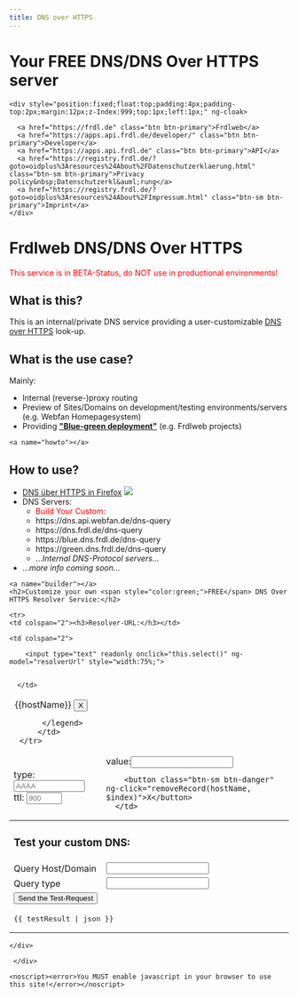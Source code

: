 ```yaml
---
title: DNS over HTTPS
---
```


# Your FREE DNS/DNS Over HTTPS server

<div oc-lazy-load="['https://dns.api.webfan.de/dns-api.js', 'ui-notification', 'frdl-ui-progressbar']">	
	<frdl-progressbar></frdl-progressbar>	
	 

	 
<div ng-show="progressbarValue" class="page-header-wrapper" style="height:16px;width:100%;position:fixed;left:0px;top:0px;z-index:999;">
	<span frdl-id="mainProgressBar" ng-bind="progressHint" style="left:0px;top:0px;position:fixed;"></span>
	<uib-progressbar frdl-id="mainProgressBar" animate="true" value="progressbarValue" max="100" type="success"></uib-progressbar>     
</div>	


		
<div class="d-block f-top" ui-view="topBarView">	
	         					 
		           
	<div style="position:fixed;float:top;padding:4px;padding-top:2px;margin:12px;z-Index:999;top:1px;left:1px;" ng-cloak>
	
	  <a href="https://frdl.de" class="btn btn-primary">Frdlweb</a>
	  <a href="https://apps.api.frdl.de/developer/" class="btn btn-primary">Developer</a>
	  <a href="https://apps.api.frdl.de" class="btn btn-primary">API</a>
	  <a href="https://registry.frdl.de/?goto=oidplus%3Aresources%24About%2FDatenschutzerklaerung.html" class="btn-sm btn-primary">Privacy policy&nbsp;Datenschutzerkl&auml;rung</a>
	  <a href="https://registry.frdl.de/?goto=oidplus%3Aresources%24About%2FImpressum.html" class="btn-sm btn-primary">Imprint</a>
	</div>
		  				
        	
</div>	
	
	
	
	
<div class="aligncenter">	

		
<div class="d-rel-inline-block f-top" ui-view="topView">	                 		
	</div>	
	
	
	
<div class="centered">		



	
<div class="content">		
	
<div class="d-rel-inline-block f-top" ui-view="startView">	                 	
	</div>							



<div class="d-rel-inline-block f-left" ui-view="leftView">	
  		
		  		      
		  			
	
	
        	
 	
</div>	




				 
<div class="d-rel-inline-block f-center content"  ng-controller="buildResolverUrlCtrl">	                 	
        
<h1>Frdlweb DNS/DNS Over HTTPS</h1>
	<p style="color:red;">This service is in BETA-Status, do NOT use in productional environments!</p>

	
<h2>What is this?</h2>
<p>	
 This is an internal/private DNS service providing a <a onclick="location.hash='builder';">user-customizable</a> <a href="https://de.wikipedia.org/wiki/DNS_over_HTTPS" target="_blank">DNS over HTTPS</a> look-up.	
</p>
	
	
<h2>What is the use case?</h2>
Mainly:
<ul>
	<li>Internal (reverse-)proxy routing</li>	
	<li>Preview of Sites/Domains on development/testing environments/servers (e.g. Webfan Homepagesystem)</li>
	<li>Providing <strong><a href="http://wfpu.de/docs/blue-green_deployment.pdf" target="blank">&quot;Blue-green deployment&quot;</a></strong> (e.g. Frdlweb projects)</li>
</ul>

	<a name="howto"></a>
<h2>How to use?</h2>	
<ul>
	<li><a href="https://support.mozilla.org/de/kb/firefox-dns-über-https#" target="blank">DNS über HTTPS in Firefox</a> 
	<img src="https://frdl.ws/cloudsharing/s/B7QSP6572EdQTYf/preview" style="max-width:364px;width:auto;height:auto;" /></li>
	<li>DNS Servers:
		<ul>
			<li><a onclick="location.hash='builder';" style="color:red;">Build Your Custom: <span ng-bind="resolverUrl"></span></a></li>
			<li>https://dns.api.webfan.de/dns-query</li>
			<li>https://dns.frdl.de/dns-query</li>
			<li>https://blue.dns.frdl.de/dns-query</li>
			<li>https://green.dns.frdl.de/dns-query</li>			
			<li>...<i>Internal DNS-Protocol servers...</i></li>
		</ul>
	</li>
	<li>...<i>more info coming soon...</i></li>
</ul>
		
	
	
	
	
	
	<a name="builder"></a>
	<h2>Customize your own <span style="color:green;">FREE</span> DNS Over HTTPS Resolver Service:</h2>

<table style="width:100%;">

  <thead ng-repeat="(hostName, records) in MyDNS">
	 <tr> 
      <td colspan="2">
		  <legend>
		  <span ng-bind="hostName" style="display:inline;">{{hostName}}</span> 
		    <button class="btn-sm btn-danger" ng-click="removeRecord(hostName)">X</button>
			  
		  </legend>
		 </td>
	 </tr>	
	  
  <tr ng-repeat="record in records track by $index">
    <td>
		type: <input  style="max-width:128px;" type="text"  placeholder="AAAA" ng-model="MyDNS
[hostName][$index][0]"> ttl: <input style="max-width:64px;" type="text" placeholder="900" ng-model="MyDNS
[hostName][$index][2]">
	  </td>
    <td>
		value:<input type="text" ng-model="MyDNS
[hostName][$index][1]">
	  
		<button class="btn-sm btn-danger" ng-click="removeRecord(hostName, $index)">X</button>
	  </td>	  
  </tr>
	  
	  
  </thead>

	  
	<tr> 
    <td colspan="2"><h3>Resolver-URL:</h3></td>
    
  </tr>
	
  <tr>
   
    <td colspan="2">
	
		<input type="text" readonly onclick="this.select()" ng-model="resolverUrl" style="width:75%;">
	  
	   
	  </td>
  </tr>
	
  <tr> 
    <td colspan="2"><h3>Test your custom DNS:</h3></td>
    
  </tr>
  <tr>
    <td>Query Host/Domain</td>
    <td><input type="text" id="qname" ng-model="testRequest.qname"></td>
  </tr>
  <tr>
    <td>Query type</td>
    <td><input type="text" id="qtype" ng-model="testRequest.qtype"></td>
  </tr>
  <tr> 
    <td colspan="2"><button ng-click="clickTestLink()">Send the Test-Request</button></td>
    
  </tr>
  <tr ng-show="testResult"> 
    <td colspan="2"><a name="testresult"></a><pre>{{ testResult | json }}</pre></td>
    
  </tr>
</table>
	
 <!--<input type="button" id="send-query" value="Send query">-->

	
<!--<pre id="output"></pre>

 Here's an example script where we use dohjs 
<script>
//  document.addEventListener('DOMContentLoaded', function (e) {
    document.getElementById('send-query').addEventListener('click', function (e) {
	


   require.main.dnsOverHttps.then(function(dnsOverHttps){

      const qname = document.getElementById('qname').value || '.';
      const qtype = document.getElementById('qtype').value || 'AAAA';
   //   const method = document.getElementById('method').value || 'POST';
      const url = document.getElementById('url').value;
      if (!url) {
        alert('You forgot to provide a URL!');
        return;
      }
      var resolver = new dnsOverHttps.DohResolver(url);
     var r = resolver.query(qname, qtype)
        .then(response => {
          document.getElementById('output').innerHTML = JSON.stringify(response, null, 4);
        })
        .catch(console.error);

		});
    });
 // });
</script>

</div>

	-->

	
	
<dsgvo-adsense></dsgvo-adsense>

	
	</div>				 
				 
				 
</div><!--  class="content" -->	







	
<div class="d-rel-inline-block f-right" ui-view="rightView">	
	        		  		      
		  		
	
        	
	 </div>	






</div><!--  class="centered" -->	

				 
				 
				 
	

		
	
<div class="d-block f-bottom footer" ui-view="bottomView">				
	
	<noscript><error>You MUST enable javascript in your browser to use this site!</error></noscript>	
		      
	     		     
		  		      
		  		
		
        	
	
	
		
</div>	
		
		
		
		
	

</div><!--  class="aligncenter" -->	

</div><!--  first div -->	

	
<script type="text/javascript" src="https://frdl.webfan.de/app/js/frdlweb.js"></script>	
